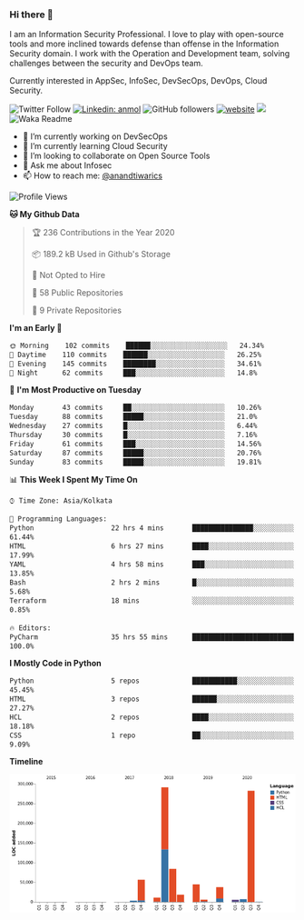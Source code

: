 ### Hi there 👋

I am an Information Security Professional. I love to play with open-source tools and more inclined towards defense than offense in the Information Security domain. I work with the Operation and Development team, solving challenges between the security and DevOps team.

Currently interested in AppSec, InfoSec, DevSecOps, DevOps, Cloud Security.

![Twitter Follow](https://img.shields.io/twitter/follow/anandtiwarics?label=Follow)
[![Linkedin: anmol](https://img.shields.io/badge/-anand-blue?style=flat-square&logo=Linkedin&logoColor=white&link=https://www.linkedin.com/in/anandsundartiwari/)](https://www.linkedin.com/in/anandsundartiwari/)
![GitHub followers](https://img.shields.io/github/followers/anandtiwarics?label=Follow&style=social)
[![website](https://img.shields.io/badge/Website-46a2f1.svg?&style=flat-square&logo=Google-Chrome&logoColor=white&link=https://anandtiwari.info/)](https://anandtiwari.info/)
![](https://visitor-badge.glitch.me/badge?page_id=anandtiwiarcs.anandtiwarics)
![Waka Readme](https://github.com/anandtiwarics/anandtiwarics/workflows/Waka%20Readme/badge.svg)

- 🔭 I’m currently working on DevSecOps 
- 🌱 I’m currently learning Cloud Security
- 👯 I’m looking to collaborate on Open Source Tools
- 💬 Ask me about Infosec
- 📫 How to reach me: [@anandtiwarics](https://twitter.com/anandtiwarics)

<!--
**anandtiwarics/anandtiwarics** is a ✨ _special_ ✨ repository because its `README.md` (this file) appears on your GitHub profile.

Here are some ideas to get you started:

- 🔭 I’m currently working on ...
- 🌱 I’m currently learning ...
- 👯 I’m looking to collaborate on ...
- 🤔 I’m looking for help with ...
- 💬 Ask me about ...
- 📫 How to reach me: ...
- 😄 Pronouns: ...
- ⚡ Fun fact: ...
-->

<!--START_SECTION:waka-->
![Profile Views](http://img.shields.io/badge/Profile%20Views-8-blue)

**🐱 My Github Data** 

> 🏆 236 Contributions in the Year 2020
 > 
> 📦 189.2 kB Used in Github's Storage 
 > 
> 🚫 Not Opted to Hire
 > 
> 📜 58 Public Repositories
 > 
> 🔑 9 Private Repositories 

**I'm an Early 🐤** 

```text
🌞 Morning    102 commits    ██████░░░░░░░░░░░░░░░░░░░   24.34% 
🌆 Daytime    110 commits    ██████░░░░░░░░░░░░░░░░░░░   26.25% 
🌃 Evening    145 commits    ████████░░░░░░░░░░░░░░░░░   34.61% 
🌙 Night      62 commits     ███░░░░░░░░░░░░░░░░░░░░░░   14.8%

```
📅 **I'm Most Productive on Tuesday** 

```text
Monday       43 commits     ██░░░░░░░░░░░░░░░░░░░░░░░   10.26% 
Tuesday      88 commits     █████░░░░░░░░░░░░░░░░░░░░   21.0% 
Wednesday    27 commits     █░░░░░░░░░░░░░░░░░░░░░░░░   6.44% 
Thursday     30 commits     █░░░░░░░░░░░░░░░░░░░░░░░░   7.16% 
Friday       61 commits     ███░░░░░░░░░░░░░░░░░░░░░░   14.56% 
Saturday     87 commits     █████░░░░░░░░░░░░░░░░░░░░   20.76% 
Sunday       83 commits     █████░░░░░░░░░░░░░░░░░░░░   19.81%

```


📊 **This Week I Spent My Time On** 

```text
⌚︎ Time Zone: Asia/Kolkata

💬 Programming Languages: 
Python                   22 hrs 4 mins       ███████████████░░░░░░░░░░   61.44% 
HTML                     6 hrs 27 mins       ████░░░░░░░░░░░░░░░░░░░░░   17.99% 
YAML                     4 hrs 58 mins       ███░░░░░░░░░░░░░░░░░░░░░░   13.85% 
Bash                     2 hrs 2 mins        █░░░░░░░░░░░░░░░░░░░░░░░░   5.68% 
Terraform                18 mins             ░░░░░░░░░░░░░░░░░░░░░░░░░   0.85%

🔥 Editors: 
PyCharm                  35 hrs 55 mins      █████████████████████████   100.0%

```

**I Mostly Code in Python** 

```text
Python                   5 repos             ███████████░░░░░░░░░░░░░░   45.45% 
HTML                     3 repos             ██████░░░░░░░░░░░░░░░░░░░   27.27% 
HCL                      2 repos             ████░░░░░░░░░░░░░░░░░░░░░   18.18% 
CSS                      1 repo              ██░░░░░░░░░░░░░░░░░░░░░░░   9.09%

```


**Timeline**

![Chart not found](https://github.com/anandtiwarics/anandtiwarics/blob/master/charts/bar_graph.png) 


<!--END_SECTION:waka-->
